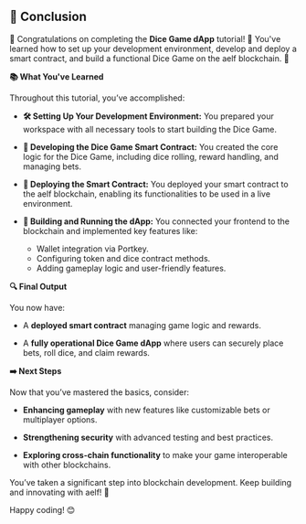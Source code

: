 ## 🎯 Conclusion

🎉 Congratulations on completing the **Dice Game dApp** tutorial! 🎉 You've learned how to set up your development environment, develop and deploy a smart contract, and build a functional Dice Game on the aelf blockchain. 🌟

**📚 What You've Learned**

Throughout this tutorial, you’ve accomplished:

- **🛠️ Setting Up Your Development Environment:** You prepared your workspace with all necessary tools to start building the Dice Game.

- **🎲 Developing the Dice Game Smart Contract:** You created the core logic for the Dice Game, including dice rolling, reward handling, and managing bets.

- **🚀 Deploying the Smart Contract:** You deployed your smart contract to the aelf blockchain, enabling its functionalities to be used in a live environment.

- **🔧 Building and Running the dApp:** You connected your frontend to the blockchain and implemented key features like:

  - Wallet integration via Portkey.
  - Configuring token and dice contract methods.
  - Adding gameplay logic and user-friendly features.

**🔍 Final Output**

You now have:

- A **deployed smart contract** managing game logic and rewards.

- A **fully operational Dice Game dApp** where users can securely place bets, roll dice, and claim rewards.

**➡️ Next Steps**

Now that you’ve mastered the basics, consider:

- **Enhancing gameplay** with new features like customizable bets or multiplayer options.

- **Strengthening security** with advanced testing and best practices.

- **Exploring cross-chain functionality** to make your game interoperable with other blockchains.

You’ve taken a significant step into blockchain development. Keep building and innovating with aelf! 🚀

Happy coding! 😊

